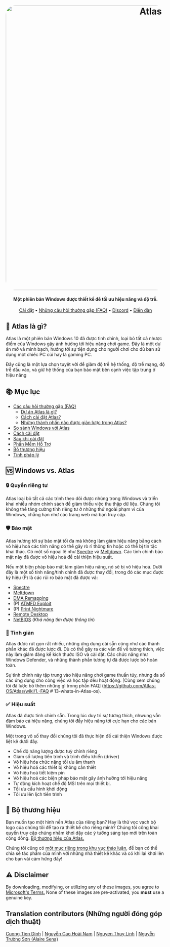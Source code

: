 <h1 align="center">
  <a href="http://atlasos.net"><img src="https://cdn.jsdelivr.net/gh/Atlas-OS/Atlas@main/img/banner.png" alt="Atlas" width="900" style="border-radius: 30px"></a>
</h1>

<h4 align="center">Một phiên bản Windows được thiết kế để tối ưu hiệu năng và độ trễ.</h4>

<p align="center">
  <a href="https://github.com/Atlas-OS/Atlas/wiki/2.-Installing">Cài đặt</a>
  •
  <a href="https://github.com/Atlas-OS/Atlas/wiki/1.-FAQ#contents">Những câu hỏi thường gặp (FAQ)</a>
  •
  <a href="https://discord.com/servers/atlas-795710270000332800" target="_blank">Discord</a>
  •
  <a href="https://forum.atlasos.net">Diễn đàn</a>
</p>

## 🤔 **Atlas là gì?**

Atlas là một phiên bản Windows 10 đã được tinh chỉnh, loại bỏ tất cả nhược điểm của Windows gây ảnh hưởng tới hiệu năng chơi game. Đây là một dự án mở và minh bạch, hướng tới sự tiện dụng cho người chơi cho dù bạn sử dụng một chiếc PC cùi hay là gaming PC.

Đây cũng là một lựa chọn tuyệt vời để giảm độ trễ hệ thống, độ trễ mạng, độ trễ đầu vào, và giữ hệ thống của bạn bảo mật bên cạnh việc tập trung ở hiệu năng

## 📚 **Mục lục**

- [Các câu hỏi thường gặp (FAQ)](https://github.com/Atlas-OS/Atlas/wiki/1.-FAQ)
  - [Dự án Atlas là gì?](https://github.com/Atlas-OS/Atlas/wiki/1.-FAQ#11-what-is-the-atlas-project)
  - [Cách cài đặt Atlas?](https://github.com/Atlas-OS/Atlas/wiki/1.-FAQ#12-how-do-i-install-atlas-os)
  - [Những thành phần nào được giản lược trong Atlas?](https://github.com/Atlas-OS/Atlas/wiki/1.-FAQ#13-whats-removed-in-atlas-os)
- <a href="#windows-vs-atlas">So sánh Windows với Atlas</a>
- [Cách cài đặt](https://github.com/Atlas-OS/Atlas/wiki/2.-Installing)
- [Sau khi cài đặt](https://github.com/Atlas-OS/Atlas/wiki/3.-Post-Install)
- [Phần Mềm Hỗ Trợ](https://github.com/Atlas-OS/Atlas/wiki/4.-Software)
- [Bộ thương hiệu](https://raw.githubusercontent.com/Atlas-OS/Atlas/main/img/brand-kit.zip)
- [Tính pháp lý](https://github.com/Atlas-OS/Atlas/wiki/Legal)

## 🆚 **Windows vs. Atlas**

### 🔒 Quyền riêng tư
Atlas loại bỏ tất cả các trình theo dõi được nhúng trong Windows và triển khai nhiều nhóm chính sách để giảm thiểu việc thu thập dữ liệu. Chúng tôi không thể tăng cường tính riêng tư ở những thứ ngoài phạm vi của Windows, chẳng hạn như các trang web mà bạn truy cập.

### 🛡️ Bảo mật
Atlas hướng tới sự bảo mật tối đa mà không làm giảm hiệu năng bằng cách vô hiệu hoá các tính năng có thể gây rò rỉ thông tin hoặc có thể bị tin tặc khai thác. Có một số ngoại lệ như [Spectre](https://spectreattack.com/spectre.pdf) và [Meltdown](https://meltdownattack.com/meltdown.pdf). Các tinh chỉnh bảo mật này đã được vô hiệu hoá để cải thiện hiệu suất.

Nếu một biện pháp bảo mật làm giảm hiệu năng, nó sẽ bị vô hiệu hoá.
Dưới đây là một số tính năng/tinh chỉnh đã được thay đổi, trong đó các mục được ký hiệu (P) là các rủi ro bảo mật đã được vá:

- [Spectre](https://spectreattack.com/spectre.pdf)
- [Meltdown](https://meltdownattack.com/meltdown.pdf)
- [DMA Remapping](https://docs.microsoft.com/en-us/windows/security/information-protection/kernel-dma-protection-for-thunderbolt)
- (P) [ATMFD Exploit](https://msrc.microsoft.com/update-guide/en-US/vulnerability/CVE-2020-1020)
- (P) [Print Nightmare](https://us-cert.cisa.gov/ncas/current-activity/2021/06/30/printnightmare-critical-windows-print-spooler-vulnerability)
- [Remote Desktop](https://cve.mitre.org/cgi-bin/cvekey.cgi?keyword=Windows+Remote+Desktop)
- [NetBIOS](https://en.wikipedia.org/wiki/NetBIOS) (*Khả năng tìm được thông tin*)

### 🚀 Tinh giản
Atlas được rút gọn rất nhiều, những ứng dụng cài sẵn cũng như các thành phần khác đã được lược đi. Dù có thể gây ra các vấn đề về tương thích, việc này làm giảm đáng kể kích thước ISO và cài đặt. Các chức năng như Windows Defender, và những thành phần tương tự đã được lược bỏ hoàn toàn.

Sự tinh chỉnh này tập trung vào hiệu năng chơi game thuần túy, nhưng đa số các ứng dụng cho công việc và học tập đều hoạt động. [Cùng xem chúng tôi đã lược bỏ thêm những gì trong phần FAQ] (https://github.com/Atlas-OS/Atlas/wiki/1.-FAQ # 13-whats-in-Atlas-os).

### ✅ Hiệu suất
Atlas đã được tinh chỉnh sẵn. Trong lúc duy trì sự tương thích, nhwung vẫn đảm bảo cả hiệu năng, chúng tôi đẩy hiệu năng tới cực hạn cho các bản Windows. 

Một trong vô số thay đổi chúng tôi đã thực hiện để cải thiện Windows được liệt kê dưới đây.

- Chế độ năng lượng được tuỳ chỉnh riêng
- Giảm số lượng tiến trình và trình điều khiển (driver)
- Vô hiệu hóa chức năng tối ưu âm thanh
- Vô hiệu hoá các thiết bị không cần thiết
- Vô hiệu hoá tiết kiệm pin
- Vô hiệu hoá các biện pháp bảo mật gây ảnh hưởng tới hiệu năng
- Tự động kích hoạt chế độ MSI trên mọi thiết bị.
- Tối ưu cấu hình khởi động
- Tối ưu lên lịch tiến trình

## 🎨 Bộ thương hiệu
Bạn muốn tạo một hình nền Atlas của riêng bạn? Hay là thử vọc vạch bộ logo của chúng tôi để tạo ra thiết kế cho riêng mình? Chúng tôi công khai quyền truy cập chúng nhằm khơi dậy các ý tưởng sáng tạo mới trên toàn cộng đồng. [Bộ thương hiệu của Atlas.](https://cdn.jsdelivr.net/gh/Atlas-OS/Atlas@main/img/brand-kit.zip)

Chúng tôi cũng có [một mục riêng trong khu vục thảo luận](https://github.com/Atlas-OS/Atlas/discussions/categories/community-artwork), để bạn có thể chia sẻ tác phẩm của mình với những nhà thiết kế khác và có khi lại khơi lên cho bạn vài cảm hứng đấy!

## ⚠️ Disclaimer
By downloading, modifying, or utilizing any of these images, you agree to [Microsoft's Terms.](https://www.microsoft.com/en-us/Useterms/Retail/Windows/10/UseTerms_Retail_Windows_10_English.htm) None of these images are pre-activated, you **must** use a genuine key.

## Translation contributors (Những người đóng góp dịch thuật)

[Cuong Tien Dinh](https://github.com/dtcu0ng) | 
[Nguyễn Cao Hoài Nam](https://github.com/sant1ago-da-hanoi) |
[Nguyen Thuy Linh](https://github.com/WhiteSnow00) |
[Nguyễn Trường Sơn (Alaire Sena)](github.com/alaireselene)
